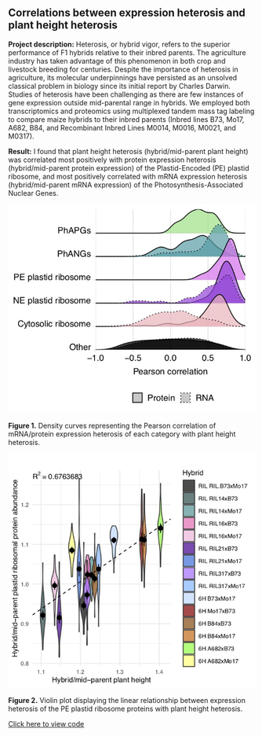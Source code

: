 ## Correlations between expression heterosis and plant height heterosis

**Project description:** Heterosis, or hybrid vigor, refers to the superior performance of F1 hybrids relative to their inbred parents. The agriculture industry has taken advantage of this phenomenon in both crop and livestock breeding for centuries. Despite the importance of heterosis in agriculture, its molecular underpinnings have persisted as an unsolved classical problem in biology since its initial report by Charles Darwin. Studies of heterosis have been challenging as there are few instances of gene expression outside mid-parental range in hybrids. We employed both transcriptomics and proteomics using multiplexed tandem mass tag labeling to compare maize hybrids to their inbred parents (Inbred lines B73, Mo17, A682, B84, and Recombinant Inbred Lines M0014, M0016, M0021, and M0317).

**Result:** I found that plant height heterosis (hybrid/mid-parent plant height) was correlated most positively with protein expression heterosis (hybrid/mid-parent protein expression) of the Plastid-Encoded (PE) plastid ribosome, and most positively correlated with mRNA expression heterosis (hybrid/mid-parent mRNA expression) of the Photosynthesis-Associated Nuclear Genes.

<img src="images/tmt.cpm.RIL.6H.Hyb2MP.cor.densities.jpg?raw=true"/>

**Figure 1.** Density curves representing the Pearson correlation of mRNA/protein expression heterosis of each category with plant height heterosis.

<img src="images/tmt.PlastidRiboCor.Hyb2MP.jpg?raw=true"/>

**Figure 2.** Violin plot displaying the linear relationship between expression heterosis of the PE plastid ribosome proteins with plant height heterosis.

[Click here to view code](https://github.com/devonbirdseye/HeterosisManuscript/blob/master/DataAnalyses.Rmd)
